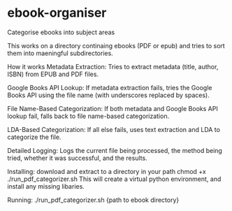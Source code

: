 # ebook-organiser
Categorise ebooks into subject areas

This works on a directory continaing ebooks (PDF or epub) and tries to sort them into maeningful subdirectories.


How it works
Metadata Extraction:
  Tries to extract metadata (title, author, ISBN) from EPUB and PDF files.

Google Books API Lookup:
  If metadata extraction fails, tries the Google Books API using the file name (with underscores replaced by spaces).

File Name-Based Categorization:
  If both metadata and Google Books API lookup fail, falls back to file name-based categorization.

LDA-Based Categorization:
  If all else fails, uses text extraction and LDA to categorize the file.

Detailed Logging:
  Logs the current file being processed, the method being tried, whether it was successful, and the results.

Installing:
  download and extract to a directory in your path
  chmod +x ./run_pdf_categorizer.sh 
  This will create a virtual python environment, and install any missing libaries.

Running: 
  ./run_pdf_categorizer.sh {path to ebook directory}
